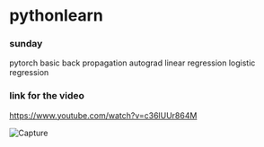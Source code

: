 # pythonlearn

### sunday
pytorch basic
back propagation
autograd
linear regression
logistic regression

### link for the video
https://www.youtube.com/watch?v=c36lUUr864M

![Capture](https://user-images.githubusercontent.com/38970123/162630211-d24eeded-7b93-4e72-88b6-6bb724a96d7d.PNG)

